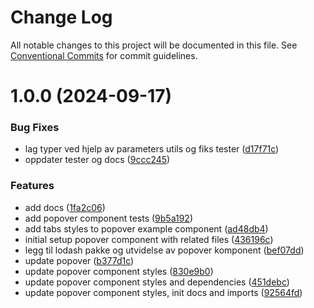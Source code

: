 # Change Log

All notable changes to this project will be documented in this file.
See [Conventional Commits](https://conventionalcommits.org) for commit guidelines.

# 1.0.0 (2024-09-17)

### Bug Fixes

- lag typer ved hjelp av parameters utils og fiks tester ([d17f71c](https://github.com/fremtind/jokul/commit/d17f71c9b6c7833c8a777fce648ab4aac0a40c59))
- oppdater tester og docs ([9ccc245](https://github.com/fremtind/jokul/commit/9ccc24559c9e29952952c76ccf02f7bcabf6b46c))

### Features

- add docs ([1fa2c06](https://github.com/fremtind/jokul/commit/1fa2c06c536cf7b8922e1165bc9104a0f756a8a7))
- add popover component tests ([9b5a192](https://github.com/fremtind/jokul/commit/9b5a1921a229fd215dbd4f32970a27b755f34137))
- add tabs styles to popover example component ([ad48db4](https://github.com/fremtind/jokul/commit/ad48db47e6f02f2f95ebac22dca8ae4ea66488b7))
- initial setup popover component with related files ([436196c](https://github.com/fremtind/jokul/commit/436196c3898bec3221a63352bf4cdd07e64ce255))
- legg til lodash pakke og utvidelse av popover komponent ([bef07dd](https://github.com/fremtind/jokul/commit/bef07dd4d2c08cd1d5bd66eab9a9c24d85557d42))
- update popover ([b377d1c](https://github.com/fremtind/jokul/commit/b377d1cc70e8681d0221eeb6c2e79f3aff3f09fd))
- update popover component styles ([830e9b0](https://github.com/fremtind/jokul/commit/830e9b0eba233a510a3ccff04d5786383c9b2f21))
- update popover component styles and dependencies ([451debc](https://github.com/fremtind/jokul/commit/451debc79c3cd3fbe8f77b0c85a3fc753654aa5d))
- update popover component styles, init docs and imports ([92564fd](https://github.com/fremtind/jokul/commit/92564fd099bba36ce257597fa71973a4ffb21f96))
